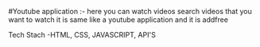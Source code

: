 #Youtube application :- here you can watch videos search videos that you want to watch it is same like a youtube application and it is addfree

Tech Stach -HTML, CSS, JAVASCRIPT, API'S

&nbsp;


